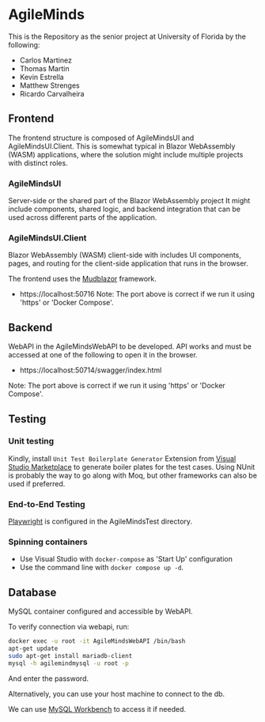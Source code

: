 # AgileMinds

This is the Repository as the senior project at University of Florida by the following:

- Carlos Martinez
- Thomas Martin
- Kevin Estrella
- Matthew Strenges
- Ricardo Carvalheira

## Frontend
The frontend structure is composed of AgileMindsUI and AgileMindsUI.Client.
This is somewhat typical in Blazor WebAssembly (WASM) applications, where the solution might include multiple projects with distinct roles.

### AgileMindsUI
Server-side or the shared part of the Blazor WebAssembly project
It might include components, shared logic, and backend integration that can be used across different parts of the application.

### AgileMindsUI.Client 
Blazor WebAssembly (WASM) client-side with includes UI components, pages, and routing for the client-side application that runs in the browser.

The frontend uses the [Mudblazor](https://mudblazor.com/getting-started/installation#online-playground) framework.
- https://localhost:50716
Note: The port above is correct if we run it using 'https' or 'Docker Compose'.

## Backend
WebAPI in the AgileMindsWebAPI to be developed.
API works and must be accessed at one of the following to open it in the browser.
- https://localhost:50714/swagger/index.html

Note: The port above is correct if we run it using 'https' or 'Docker Compose'.

## Testing
### Unit testing
Kindly, install `Unit Test Boilerplate Generator` Extension from [Visual Studio Marketplace](https://marketplace.visualstudio.com/items?itemName=RandomEngy.UnitTestBoilerplateGenerator) to generate boiler plates for the test cases.
Using NUnit is probably the way to go along with Moq, but other frameworks can also be used if preferred.

### End-to-End Testing
[Playwright](https://playwright.dev/dotnet/docs/intro) is configured in the AgileMindsTest directory.

### Spinning containers

- Use Visual Studio with `docker-compose` as 'Start Up' configuration
- Use the command line with ```docker compose up -d```.

## Database
MySQL container configured and accessible by WebAPI.

To verify connection via webapi, run:

```sh
docker exec -u root -it AgileMindsWebAPI /bin/bash
apt-get update
sudo apt-get install mariadb-client
mysql -h agilemindmysql -u root -p
```
And enter the password.

Alternatively, you can use your host machine to connect to the db.

We can use [MySQL Workbench](https://www.mysql.com/products/workbench/) to access it if needed.